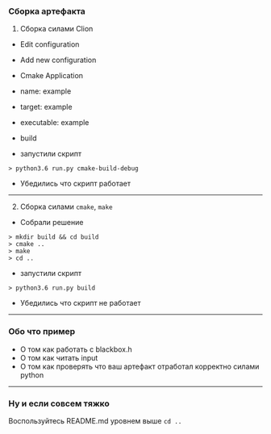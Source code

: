 ### Сборка артефакта

1. Сборка силами Clion

- Edit configuration
- Add new configuration
- Cmake Application
- name: example
- target: example
- executable: example

- build
- запустили скрипт 
```
> python3.6 run.py cmake-build-debug
```

- Убедились что скрипт работает

---

2. Сборка силами `cmake`, `make`

- Собрали решение

```
> mkdir build && cd build
> cmake ..
> make
> cd ..
```

- запустили скрипт 
```
> python3.6 run.py build
```

- Убедились что скрипт не работает

---

### Обо что пример

- О том как работать с blackbox.h
- О том как читать input
- О том как проверять что ваш артефакт отработал корректно силами python

---

### Ну и если совсем тяжко

Воспользуйтесь README.md уровнем выше `cd ..`